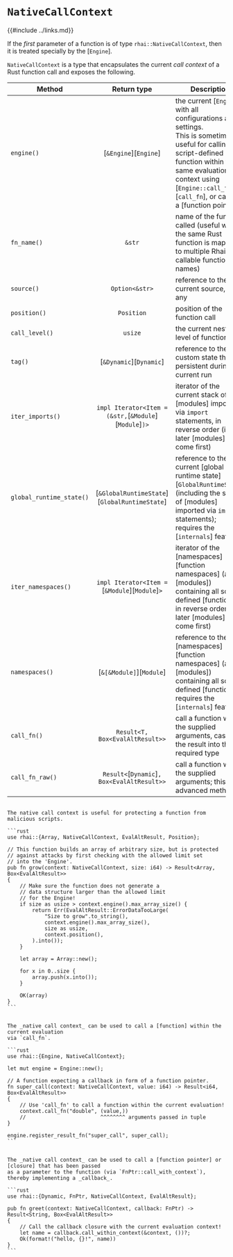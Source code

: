 `NativeCallContext`
===================

{{#include ../links.md}}

If the _first_ parameter of a function is of type `rhai::NativeCallContext`, then it is treated
specially by the [`Engine`].

`NativeCallContext` is a type that encapsulates the current _call context_ of a Rust function call
and exposes the following.

| Method                   |                      Return type                       | Description                                                                                                                                                                                                                                |
| ------------------------ | :----------------------------------------------------: | ------------------------------------------------------------------------------------------------------------------------------------------------------------------------------------------------------------------------------------------ |
| `engine()`               |                 [`&Engine`][`Engine`]                  | the current [`Engine`], with all configurations and settings.<br/>This is sometimes useful for calling a script-defined function within the same evaluation context using [`Engine::call_fn`][`call_fn`], or calling a [function pointer]. |
| `fn_name()`              |                         `&str`                         | name of the function called (useful when the same Rust function is mapped to multiple Rhai-callable function names)                                                                                                                        |
| `source()`               |                     `Option<&str>`                     | reference to the current source, if any                                                                                                                                                                                                    |
| `position()`             |                       `Position`                       | position of the function call                                                                                                                                                                                                              |
| `call_level()`           |                        `usize`                         | the current nesting level of function calls                                                                                                                                                                                                |
| `tag()`                  |                [`&Dynamic`][`Dynamic`]                 | reference to the custom state that is persistent during the current run                                                                                                                                                                    |
| `iter_imports()`         | `impl Iterator<Item = (&str,`[`&Module`][`Module`]`)>` | iterator of the current stack of [modules] imported via `import` statements, in reverse order (i.e. later [modules] come first)                                                                                                            |
| `global_runtime_state()` |     [`&GlobalRuntimeState`][`GlobalRuntimeState`]      | reference to the current [global runtime state][`GlobalRuntimeState`] (including the stack of [modules] imported via `import` statements); requires the [`internals`] feature                                                              |
| `iter_namespaces()`      |     `impl Iterator<Item =`[`&Module`][`Module`]`>`     | iterator of the [namespaces][function namespaces] (as [modules]) containing all script-defined [functions], in reverse order (i.e. later [modules] come first)                                                                             |
| `namespaces()`           |                [`&[&Module]`][`Module`]                | reference to the [namespaces][function namespaces] (as [modules]) containing all script-defined [functions]; requires the [`internals`] feature                                                                                            |
| `call_fn()`              |            `Result<T, Box<EvalAltResult>>`             | call a function with the supplied arguments, casting the result into the required type                                                                                                                                                     |
| `call_fn_raw()`          |      `Result<`[`Dynamic`]`, Box<EvalAltResult>>`       | call a function with the supplied arguments; this is an advanced method                                                                                                                                                                    |


~~~admonish example "Example &ndash; Implement Safety Checks"

The native call context is useful for protecting a function from malicious scripts.

```rust
use rhai::{Array, NativeCallContext, EvalAltResult, Position};

// This function builds an array of arbitrary size, but is protected
// against attacks by first checking with the allowed limit set
// into the 'Engine'.
pub fn grow(context: NativeCallContext, size: i64) -> Result<Array, Box<EvalAltResult>>
{
    // Make sure the function does not generate a
    // data structure larger than the allowed limit
    // for the Engine!
    if size as usize > context.engine().max_array_size() {
        return Err(EvalAltResult::ErrorDataTooLarge(
            "Size to grow".to_string(),
            context.engine().max_array_size(),
            size as usize,
            context.position(),
        ).into());
    }

    let array = Array::new();

    for x in 0..size {
        array.push(x.into());
    }

    OK(array)
}
```
~~~

~~~admonish example "Example &ndash; Call a Function Within a Function"

The _native call context_ can be used to call a [function] within the current evaluation
via `call_fn`.

```rust
use rhai::{Engine, NativeCallContext};

let mut engine = Engine::new();

// A function expecting a callback in form of a function pointer.
fn super_call(context: NativeCallContext, value: i64) -> Result<i64, Box<EvalAltResult>>
{
    // Use 'call_fn' to call a function within the current evaluation!
    context.call_fn("double", (value,))
    //                        ^^^^^^^^ arguments passed in tuple
}

engine.register_result_fn("super_call", super_call);
```
~~~

~~~admonish example "Example &ndash; Implement a Callback"

The _native call context_ can be used to call a [function pointer] or [closure] that has been passed
as a parameter to the function (via `FnPtr::call_with_context`), thereby implementing a _callback_.

```rust
use rhai::{Dynamic, FnPtr, NativeCallContext, EvalAltResult};

pub fn greet(context: NativeCallContext, callback: FnPtr) -> Result<String, Box<EvalAltResult>>
{
    // Call the callback closure with the current evaluation context!
    let name = callback.call_within_context(&context, ())?;
    Ok(format!("hello, {}!", name))
}
```
~~~
